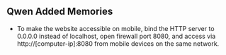## Qwen Added Memories
- To make the website accessible on mobile, bind the HTTP server to 0.0.0.0 instead of localhost, open firewall port 8080, and access via http://[computer-ip]:8080 from mobile devices on the same network.

